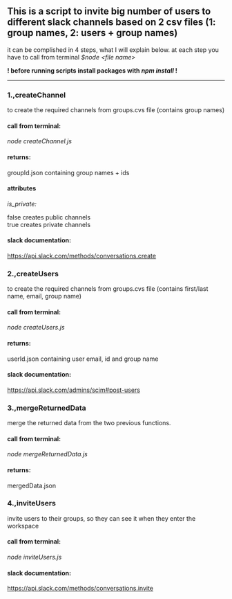 ## This is a script to invite big number of users to different slack channels based on 2 csv files (1: group names, 2: users + group names)

it can be complished in 4 steps, what I will explain below. at each step you have to call from terminal <i>\$node \<file name\> </i>

<b>! before running scripts install packages with <i> npm install</i> ! </b>

---

### 1.,createChannel

to create the required channels from groups.cvs file (contains group names)

#### call from terminal:

<i> node createChannel.js </i>

#### returns:

groupId.json containing group names + ids

#### attributes

<i>is_private:</i></br>

false creates public channels </br>
true creates private channels</br>

#### slack documentation:</br>

https://api.slack.com/methods/conversations.create

### 2.,createUsers

to create the required channels from groups.cvs file (contains first/last name, email, group name)

#### call from terminal:

<i> node createUsers.js </i>

#### returns:

userId.json containing user email, id and group name

#### slack documentation:</br>

https://api.slack.com/admins/scim#post-users

### 3.,mergeReturnedData

merge the returned data from the two previous functions.

#### call from terminal:

<i> node mergeReturnedData.js </i>

#### returns:

mergedData.json

### 4.,inviteUsers

invite users to their groups, so they can see it when they enter the workspace

#### call from terminal:

<i> node inviteUsers.js </i>

#### slack documentation:</br>

https://api.slack.com/methods/conversations.invite
